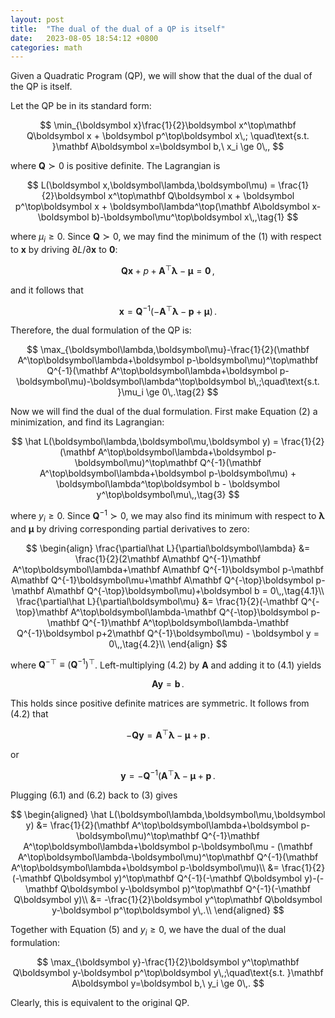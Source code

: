 ```yaml
---
layout: post
title:  "The dual of the dual of a QP is itself"
date:   2023-08-05 18:54:12 +0800
categories: math
---
```


Given a Quadratic Program (QP), we will show that the dual of the dual of the QP is itself.

Let the QP be in its standard form:

$$
\min_{\boldsymbol x}\frac{1}{2}\boldsymbol x^\top\mathbf Q\boldsymbol x + \boldsymbol p^\top\boldsymbol x\,;
\quad\text{s.t. }\mathbf A\boldsymbol x=\boldsymbol b,\ x_i \ge 0\,,
$$

where $\mathbf Q \succ 0$ is positive definite.
The Lagrangian is

$$
L(\boldsymbol x,\boldsymbol\lambda,\boldsymbol\mu) = \frac{1}{2}\boldsymbol x^\top\mathbf Q\boldsymbol x + \boldsymbol p^\top\boldsymbol x + \boldsymbol\lambda^\top(\mathbf A\boldsymbol x-\boldsymbol b)-\boldsymbol\mu^\top\boldsymbol x\,,\tag{1}
$$

where $\mu_i \ge 0$.
Since $\mathbf Q \succ 0$, we may find the minimum of the $(1)$ with respect to $\boldsymbol x$ by driving $\partial L/\partial\boldsymbol x$ to $\mathbf 0$:

$$
\mathbf Q\boldsymbol x + p + \mathbf A^\top\boldsymbol\lambda - \boldsymbol\mu = \mathbf 0\,,
$$

and it follows that

$$
\boldsymbol x = \mathbf Q^{-1}(-\mathbf A^\top\boldsymbol\lambda - \boldsymbol p + \boldsymbol\mu)\,.
$$

Therefore, the dual formulation of the QP is:

$$
\max_{\boldsymbol\lambda,\boldsymbol\mu}-\frac{1}{2}(\mathbf A^\top\boldsymbol\lambda+\boldsymbol p-\boldsymbol\mu)^\top\mathbf Q^{-1}(\mathbf A^\top\boldsymbol\lambda+\boldsymbol p-\boldsymbol\mu)-\boldsymbol\lambda^\top\boldsymbol b\,;\quad\text{s.t. }\mu_i \ge 0\,.\tag{2}
$$

Now we will find the dual of the dual formulation.
First make Equation $(2)$ a minimization, and find its Lagrangian:

$$
\hat L(\boldsymbol\lambda,\boldsymbol\mu,\boldsymbol y) = \frac{1}{2}(\mathbf A^\top\boldsymbol\lambda+\boldsymbol p-\boldsymbol\mu)^\top\mathbf Q^{-1}(\mathbf A^\top\boldsymbol\lambda+\boldsymbol p-\boldsymbol\mu) + \boldsymbol\lambda^\top\boldsymbol b - \boldsymbol y^\top\boldsymbol\mu\,,\tag{3}
$$

where $y_i \ge 0$.
Since $\mathbf Q^{-1} \succ 0$, we may also find its minimum with respect to $\boldsymbol\lambda$ and $\boldsymbol\mu$ by driving corresponding partial derivatives to zero:

$$
\begin{align}
\frac{\partial\hat L}{\partial\boldsymbol\lambda} &= \frac{1}{2}(2\mathbf A\mathbf Q^{-1}\mathbf A^\top\boldsymbol\lambda+\mathbf A\mathbf Q^{-1}\boldsymbol p-\mathbf A\mathbf Q^{-1}\boldsymbol\mu+\mathbf A\mathbf Q^{-\top}\boldsymbol p-\mathbf A\mathbf Q^{-\top}\boldsymbol\mu)+\boldsymbol b = 0\,,\tag{4.1}\\
\frac{\partial\hat L}{\partial\boldsymbol\mu} &= \frac{1}{2}(-\mathbf Q^{-\top}\mathbf A^\top\boldsymbol\lambda-\mathbf Q^{-\top}\boldsymbol p-\mathbf Q^{-1}\mathbf A^\top\boldsymbol\lambda-\mathbf Q^{-1}\boldsymbol p+2\mathbf Q^{-1}\boldsymbol\mu) - \boldsymbol y = 0\,,\tag{4.2}\\
\end{align}
$$

where $\mathbf Q^{-\top} \equiv (\mathbf Q^{-1})^\top$.
Left-multiplying $(4.2)$ by $\mathbf A$ and adding it to $(4.1)$ yields

$$
\mathbf A\boldsymbol y=\boldsymbol b\,.\tag{5}
$$

This holds since positive definite matrices are symmetric.
It follows from $(4.2)$ that

$$
-\mathbf Q\boldsymbol y = \mathbf A^\top\boldsymbol\lambda-\boldsymbol\mu+\boldsymbol p\,.\tag{6.1}
$$

or

$$
\boldsymbol y = -\mathbf Q^{-1}(\mathbf A^\top\boldsymbol\lambda-\boldsymbol\mu+\boldsymbol p\,.\tag{6.2}
$$

Plugging $(6.1)$ and $(6.2)$ back to $(3)$ gives

$$
\begin{aligned}
\hat L(\boldsymbol\lambda,\boldsymbol\mu,\boldsymbol y)
&= \frac{1}{2}(\mathbf A^\top\boldsymbol\lambda+\boldsymbol p-\boldsymbol\mu)^\top\mathbf Q^{-1}\mathbf A^\top\boldsymbol\lambda+\boldsymbol p-\boldsymbol\mu - (\mathbf A^\top\boldsymbol\lambda-\boldsymbol\mu)^\top\mathbf Q^{-1}(\mathbf A^\top\boldsymbol\lambda+\boldsymbol p-\boldsymbol\mu)\\
&= \frac{1}{2}(-\mathbf Q\boldsymbol y)^\top\mathbf Q^{-1}(-\mathbf Q\boldsymbol y)-(-\mathbf Q\boldsymbol y-\boldsymbol p)^\top\mathbf Q^{-1}(-\mathbf Q\boldsymbol y)\\
&= -\frac{1}{2}\boldsymbol y^\top\mathbf Q\boldsymbol y-\boldsymbol p^\top\boldsymbol y\,.\\
\end{aligned}
$$

Together with Equation $(5)$ and $y_i \ge 0$, we have the dual of the dual formulation:

$$
\max_{\boldsymbol y}-\frac{1}{2}\boldsymbol y^\top\mathbf Q\boldsymbol y-\boldsymbol p^\top\boldsymbol y\,;\quad\text{s.t. }\mathbf A\boldsymbol y=\boldsymbol b,\ y_i \ge 0\,.
$$

Clearly, this is equivalent to the original QP.
